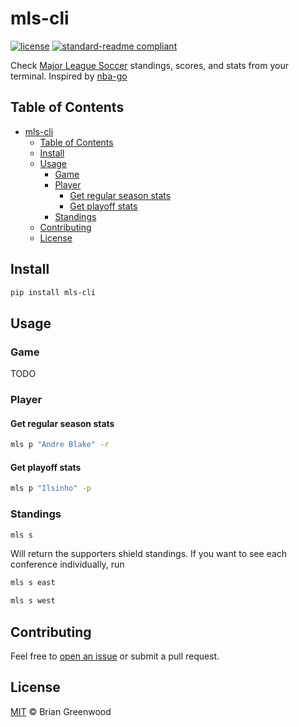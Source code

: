 # mls-cli

[![license](https://img.shields.io/github/license/bgrnwd/mls-cli.svg)](LICENSE)
[![standard-readme compliant](https://img.shields.io/badge/readme%20style-standard-brightgreen.svg?style=flat-square)](https://github.com/RichardLitt/standard-readme)

Check [Major League Soccer](https://www.mlssoccer.com/) standings, scores, and stats from your terminal. Inspired by [nba-go](https://github.com/homerchen19/nba-go)

## Table of Contents

- [mls-cli](#mls-cli)
  - [Table of Contents](#table-of-contents)
  - [Install](#install)
  - [Usage](#usage)
    - [Game](#game)
    - [Player](#player)
      - [Get regular season stats](#get-regular-season-stats)
      - [Get playoff stats](#get-playoff-stats)
    - [Standings](#standings)
  - [Contributing](#contributing)
  - [License](#license)

## Install

```sh
pip install mls-cli
```

## Usage

### Game

TODO

### Player

#### Get regular season stats

```bash
mls p "Andre Blake" -r
```

#### Get playoff stats

```bash
mls p "Ilsinho" -p
```

### Standings

```bash
mls s
```

Will return the supporters shield standings. If you want to see each conference individually, run

```bash
mls s east

mls s west
```

## Contributing

Feel free to [open an issue](https://github.com/bgrnwd/mls-cli/issues/new) or submit a pull request.

## License

[MIT](./LICENSE) © Brian Greenwood

